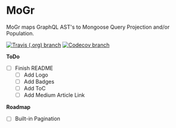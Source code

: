 # MoGr
MoGr maps GraphQL AST's to Mongoose Query Projection and/or Population.

[![Travis (.org) branch](https://img.shields.io/travis/nicky-lenaers/mogr/master.svg?style=flat-square)](https://travis-ci.org/nicky-lenaers/mogr)
[![Codecov branch](https://img.shields.io/codecov/c/gh/nicky-lenaers/mogr/master.svg?style=flat-square)](https://codecov.io/gh/nicky-lenaers/mogr)

**ToDo**
- [ ] Finish README
  - [ ] Add Logo
  - [ ] Add Badges
  - [ ] Add ToC
  - [ ] Add Medium Article Link

**Roadmap**
- [ ] Built-in Pagination
